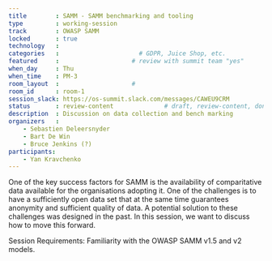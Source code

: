 ```yaml
---
title        : SAMM - SAMM benchmarking and tooling
type         : working-session
track        : OWASP SAMM
locked       : true
technology   :
categories   :                      # GDPR, Juice Shop, etc.
featured     :                    # review with summit team "yes"
when_day     : Thu
when_time    : PM-3
room_layout  :                    #
room_id      : room-1
session_slack: https://os-summit.slack.com/messages/CAWEU9CRM
status       : review-content              # draft, review-content, done
description  : Discussion on data collection and bench marking
organizers   :
    - Sebastien Deleersnyder
    - Bart De Win
    - Bruce Jenkins (?)
participants:
    - Yan Kravchenko
---
```


One of the key success factors for SAMM is the availability of comparitative data available for the organisations adopting it. One of the challenges is to have a sufficiently open data set that at the same time guarantees anonymity and sufficient quality of data. A potential solution to these challenges was designed in the past. In this session, we want to discuss how to move this forward.

Session Requirements: Familiarity with the OWASP SAMM v1.5 and v2 models.
